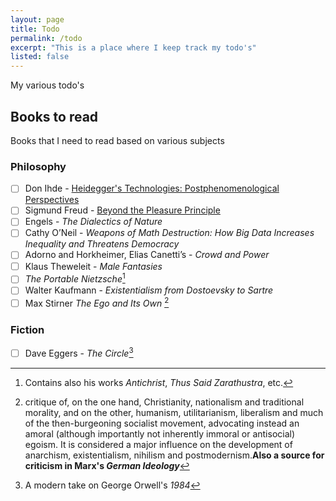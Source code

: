 ```yaml
---
layout: page
title: Todo
permalink: /todo
excerpt: "This is a place where I keep track my todo's"
listed: false
---
```


My various todo's

## Books to read

Books that I need to read based on various subjects

### Philosophy
- [ ] Don Ihde - [Heidegger's Technologies: Postphenomenological Perspectives](https://www.amazon.com/Heideggers-Technologies-Postphenomenological-Perspectives-Continental/dp/0823233774)
- [ ] Sigmund Freud - [Beyond the Pleasure Principle](https://www.amazon.com/Beyond-Pleasure-Principle-Norton-Library/dp/0393007693)
- [ ] Engels - *The Dialectics of Nature*
- [ ] Cathy O’Neil - *Weapons of Math Destruction: How Big Data Increases Inequality and Threatens Democracy*
- [ ] Adorno and Horkheimer, Elias Canetti’s - *Crowd and Power*
- [ ] Klaus Theweleit - *Male Fantasies*
- [ ] *The Portable Nietzsche*[^1]
- [ ] Walter Kaufmann - *Existentialism from Dostoevsky to Sartre*
- [ ] Max Stirner *The Ego and Its Own* [^2]

### Fiction
- [ ] Dave Eggers - *The Circle*[^egg]

[^egg]: A modern take on George Orwell's _1984_

[^1]: Contains also his works *Antichrist*, *Thus Said Zarathustra*, etc.

[^2]: critique of, on the one hand, Christianity, nationalism and traditional morality, and on the other, humanism, utilitarianism, liberalism and much of the then-burgeoning socialist movement, advocating instead an amoral (although importantly not inherently immoral or antisocial) egoism. It is considered a major influence on the development of anarchism, existentialism, nihilism and postmodernism.**Also a source for criticism in Marx's *German Ideology***

